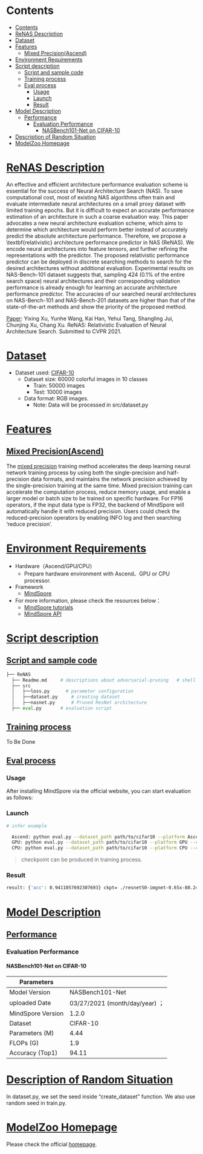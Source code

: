 # Contents

- [Contents](#contents)
- [ReNAS Description](#renas-description)
- [Dataset](#dataset)
- [Features](#features)
    - [Mixed Precision(Ascend)](#mixed-precisionascend)
- [Environment Requirements](#environment-requirements)
- [Script description](#script-description)
    - [Script and sample code](#script-and-sample-code)
    - [Training process](#training-process)
    - [Eval process](#eval-process)
        - [Usage](#usage)
        - [Launch](#launch)
        - [Result](#result)
- [Model Description](#model-description)
    - [Performance](#performance)
        - [Evaluation Performance](#evaluation-performance)
            - [NASBench101-Net on CIFAR-10](#nasbench101-net-on-cifar-10)
- [Description of Random Situation](#description-of-random-situation)
- [ModelZoo Homepage](#modelzoo-homepage)

# [ReNAS Description](#contents)

An effective and efficient architecture performance evaluation scheme is essential for the success of Neural Architecture Search (NAS). To save computational cost, most of existing NAS algorithms often train and evaluate intermediate neural architectures on a small proxy dataset with limited training epochs. But it is difficult to expect an accurate performance estimation of an architecture in such a coarse evaluation way. This paper advocates a new neural architecture evaluation scheme, which aims to determine which architecture would perform better instead of accurately predict the absolute architecture performance. Therefore, we propose a \textbf{relativistic} architecture performance predictor in NAS (ReNAS). We encode neural architectures into feature tensors, and further refining the representations with the predictor. The proposed relativistic performance predictor can be deployed in discrete searching methods to search for the desired architectures without additional evaluation. Experimental results on NAS-Bench-101 dataset suggests that, sampling 424 ($0.1\%$ of the entire search space) neural architectures and their corresponding validation performance is already enough for learning an accurate architecture performance predictor. The accuracies of our searched neural architectures on NAS-Bench-101 and NAS-Bench-201 datasets are higher than that of the state-of-the-art methods and show the priority of the proposed method.

[Paper](https://arxiv.org/pdf/1910.01523.pdf): Yixing Xu, Yunhe Wang, Kai Han, Yehui Tang, Shangling Jui, Chunjing Xu, Chang Xu. ReNAS: Relativistic Evaluation of Neural Architecture Search. Submitted to CVPR 2021.

# [Dataset](#contents)

- Dataset used: [CIFAR-10](https://www.cs.toronto.edu/~kriz/cifar.html)
    - Dataset size: 60000 colorful images in 10 classes
        - Train:  50000 images
        - Test: 10000 images
    - Data format: RGB images.
        - Note: Data will be processed in src/dataset.py

# [Features](#contents)

## [Mixed Precision(Ascend)](#contents)

The [mixed precision](https://www.mindspore.cn/tutorials/experts/en/master/others/mixed_precision.html) training method accelerates the deep learning neural network training process by using both the single-precision and half-precision data formats, and maintains the network precision achieved by the single-precision training at the same time. Mixed precision training can accelerate the computation process, reduce memory usage, and enable a larger model or batch size to be trained on specific hardware.
For FP16 operators, if the input data type is FP32, the backend of MindSpore will automatically handle it with reduced precision. Users could check the reduced-precision operators by enabling INFO log and then searching ‘reduce precision’.

# [Environment Requirements](#contents)

- Hardware（Ascend/GPU/CPU）
    - Prepare hardware environment with Ascend、GPU or CPU processor.
- Framework
    - [MindSpore](https://www.mindspore.cn/install/en)
- For more information, please check the resources below：
    - [MindSpore tutorials](https://www.mindspore.cn/tutorials/en/master/index.html)
    - [MindSpore API](https://www.mindspore.cn/docs/api/en/master/index.html)

# [Script description](#contents)

## [Script and sample code](#contents)

```python
├── ReNAS
  ├── Readme.md     # descriptions about adversarial-pruning   # shell script for evaluation with CPU, GPU or Ascend
  ├── src
  │   ├──loss.py      # parameter configuration
  │   ├──dataset.py     # creating dataset
  │   ├──nasnet.py      # Pruned ResNet architecture
  ├── eval.py       # evaluation script
```

## [Training process](#contents)

To Be Done

## [Eval process](#contents)

### Usage

After installing MindSpore via the official website, you can start evaluation as follows:

### Launch

```bash
# infer example

  Ascend: python eval.py --dataset_path path/to/cifar10 --platform Ascend --checkpoint_path [CHECKPOINT_PATH]
  GPU: python eval.py --dataset_path path/to/cifar10 --platform GPU --checkpoint_path [CHECKPOINT_PATH]
  CPU: python eval.py --dataset_path path/to/cifar10 --platform CPU --checkpoint_path [CHECKPOINT_PATH]
```

> checkpoint can be produced in training process.

### Result

```bash
result: {'acc': 0.9411057692307693} ckpt= ./resnet50-imgnet-0.65x-80.24.ckpt

```

# [Model Description](#contents)

## [Performance](#contents)

### Evaluation Performance

#### NASBench101-Net on CIFAR-10

| Parameters                 |                                        |
| -------------------------- | -------------------------------------- |
| Model Version              | NASBench101-Net               |
| uploaded Date              | 03/27/2021 (month/day/year)  ；                      |
| MindSpore Version          | 1.2.0                                                       |
| Dataset                    | CIFAR-10                                             |
| Parameters (M)             | 4.44                                           |
| FLOPs (G) | 1.9 |
| Accuracy (Top1) | 94.11 |

# [Description of Random Situation](#contents)

In dataset.py, we set the seed inside “create_dataset" function. We also use random seed in train.py.

# [ModelZoo Homepage](#contents)

Please check the official [homepage](https://gitee.com/mindspore/models).
